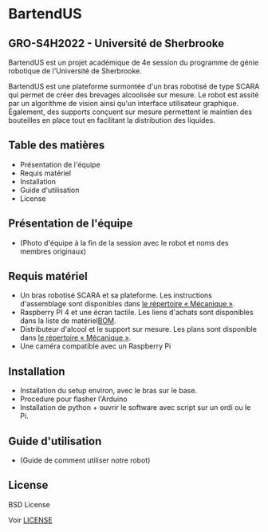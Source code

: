 # BartendUS 
## GRO-S4H2022 - Université de Sherbrooke

BartendUS est un projet académique de 4e session du programme de génie robotique de l'Université de Sherbrooke.

BartendUS est une plateforme surmontée d'un bras robotisé de type SCARA qui permet de créer des brevages alcoolisée sur mesure. Le robot est assité par un algorithme de vision ainsi qu'un interface utilisateur graphique. Également, des supports conçuent sur mesure permettent le maintien des bouteilles en place tout en facilitant la distribution des liquides.

## Table des matières
- Présentation de l'équipe
- Requis matériel
- Installation
- Guide d'utilisation
- License

## Présentation de l'équipe
- (Photo d'équipe à la fin de la session avec le robot et noms des membres originaux)

## Requis matériel
- Un bras robotisé SCARA et sa plateforme. Les instructions d'assemblage sont disponibles dans [le répertoire « Mécanique »](https://github.com/mimil2014/BartendUS-GROS4/tree/main/M%C3%A9canique).
- Raspberry PI 4 et une écran tactile. Les liens d'achats sont disponibles dans la liste de matériel[BOM](www.google.com).
- Distributeur d'alcool et le support sur mesure. Les plans sont disponible dans [le répertoire « Mécanique »](https://github.com/mimil2014/BartendUS-GROS4/tree/main/M%C3%A9canique).
- Une caméra compatible avec un Raspberry Pi

## Installation 
- Installation du setup environ, avec le bras sur le base.
- Procedure pour flasher l'Arduino
- Installation de python + ouvrir le software avec script sur un ordi ou le Pi.

## Guide d'utilisation
- (Guide de comment utiliser notre robot)

## License
BSD License

Voir [LICENSE](LICENSE)
